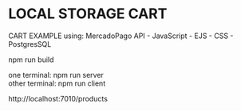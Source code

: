 # LOCAL STORAGE CART
CART EXAMPLE using: MercadoPago API - JavaScript - EJS - CSS - PostgresSQL

npm run build 

one terminal: npm run server <br>
other terminal: npm run client

http://localhost:7010/products
